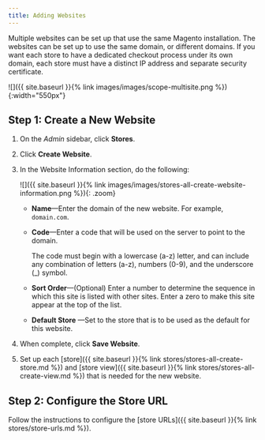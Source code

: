 ```yaml
---
title: Adding Websites
---
```


Multiple websites can be set up that use the same Magento installation. The websites can be set up to use the same domain, or different domains. If you want each store to have a dedicated checkout process under its own domain, each store must have a distinct IP address and separate security certificate.

![]({{ site.baseurl }}{% link images/images/scope-multisite.png %}){:width="550px"}

## Step 1: Create a New Website

1. On the _Admin_ sidebar, click **Stores**.

1. Click **Create Website**.

1. In the Website Information section, do the following:

    ![]({{ site.baseurl }}{% link images/images/stores-all-create-website-information.png %}){: .zoom}

    - **Name**—Enter the domain of the new website. For example, `domain.com`.

    - **Code**—Enter a code that will be used on the server to point to the domain.

        The code must begin with a lowercase (a-z) letter, and can include any combination of letters (a-z), numbers (0-9), and the underscore (_) symbol.

    - **Sort Order**—(Optional) Enter a number to determine the sequence in which this site is listed with other sites. Enter a zero to make this site appear at the top of the list.

    - **Default Store** —Set to the store that is to be used as the default for this website.

1. When complete, click **Save Website**.

1. Set up each [store]({{ site.baseurl }}{% link stores/stores-all-create-store.md %}) and [store view]({{ site.baseurl }}{% link stores/stores-all-create-view.md %}) that is needed for the new website.

## Step 2: Configure the Store URL

Follow the instructions to configure the [store URLs]({{ site.baseurl }}{% link stores/store-urls.md %}).